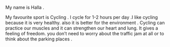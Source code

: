 My name is Halla .

My favourite sport is Cycling .
I cycle for 1-2 hours per day .I like cycling because it is very healthy. also it is better for the environment .
Cycling can practice our muscles and it can strengthen our heart and lung. It gives a feeling of freedom. 
you don’t need to worry about the traffic jam at all or to think about the parking places .

